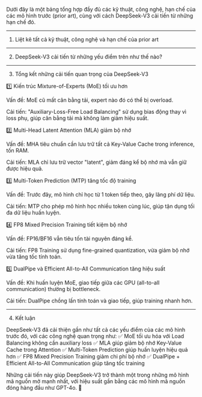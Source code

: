 Dưới đây là một bảng tổng hợp đầy đủ các kỹ thuật, công nghệ, hạn chế của các mô hình trước (prior art), cùng với cách DeepSeek-V3 cải tiến từ những hạn chế đó.


---

1. Liệt kê tất cả kỹ thuật, công nghệ và hạn chế của prior art


---

2. DeepSeek-V3 cải tiến từ những yếu điểm trên như thế nào?


---

3. Tổng kết những cải tiến quan trọng của DeepSeek-V3

1️⃣ Kiến trúc Mixture-of-Experts (MoE) tối ưu hơn

Vấn đề: MoE cũ mất cân bằng tải, expert nào đó có thể bị overload.

Cải tiến: "Auxiliary-Loss-Free Load Balancing" sử dụng bias động thay vì loss phụ, giúp cân bằng tải mà không làm giảm hiệu suất.


2️⃣ Multi-Head Latent Attention (MLA) giảm bộ nhớ

Vấn đề: MHA tiêu chuẩn cần lưu trữ tất cả Key-Value Cache trong inference, tốn RAM.

Cải tiến: MLA chỉ lưu trữ vector "latent", giảm đáng kể bộ nhớ mà vẫn giữ được hiệu quả.


3️⃣ Multi-Token Prediction (MTP) tăng tốc độ training

Vấn đề: Trước đây, mô hình chỉ học từ 1 token tiếp theo, gây lãng phí dữ liệu.

Cải tiến: MTP cho phép mô hình học nhiều token cùng lúc, giúp tận dụng tối đa dữ liệu huấn luyện.


4️⃣ FP8 Mixed Precision Training tiết kiệm bộ nhớ

Vấn đề: FP16/BF16 vẫn tiêu tốn tài nguyên đáng kể.

Cải tiến: FP8 Training sử dụng fine-grained quantization, vừa giảm bộ nhớ vừa tăng tốc tính toán.


5️⃣ DualPipe và Efficient All-to-All Communication tăng hiệu suất

Vấn đề: Khi huấn luyện MoE, giao tiếp giữa các GPU (all-to-all communication) thường bị bottleneck.

Cải tiến: DualPipe chồng lấn tính toán và giao tiếp, giúp training nhanh hơn.



---

4. Kết luận

DeepSeek-V3 đã cải thiện gần như tất cả các yếu điểm của các mô hình trước đó, với các công nghệ quan trọng như: ✅ MoE tối ưu hóa với Load Balancing không cần auxiliary loss
✅ MLA giúp giảm bộ nhớ Key-Value Cache trong Attention
✅ Multi-Token Prediction giúp huấn luyện hiệu quả hơn
✅ FP8 Mixed Precision Training giảm chi phí bộ nhớ
✅ DualPipe + Efficient All-to-All Communication giúp tăng tốc training

Những cải tiến này giúp DeepSeek-V3 trở thành một trong những mô hình mã nguồn mở mạnh nhất, với hiệu suất gần bằng các mô hình mã nguồn đóng hàng đầu như GPT-4o. 🚀

